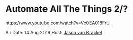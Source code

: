 # Automate All The Things 2/?

[https://www.youtube.com/watch?v=Vc0EA018FrU ](https://www.youtube.com/watch?v=Vc0EA018FrU )

Air Date: 14 Aug 2019
Host: [Jason van Brackel](twitter.com/jasonvanbrackel)